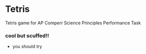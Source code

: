 # Tetris
Tetris game for AP Comperr Science Principles Performance Task

### cool but scuffed!!
- you should try
